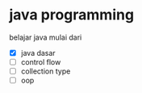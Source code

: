 # java programming

belajar java mulai dari

- [x] java dasar
- [ ] control flow
- [ ] collection type
- [ ] oop
